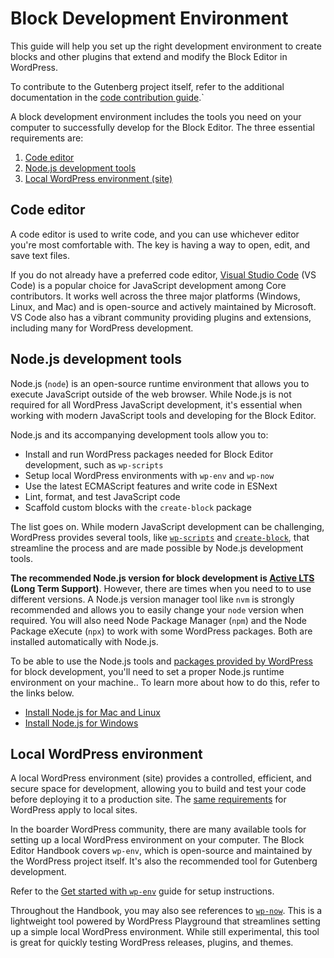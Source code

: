 # Block Development Environment

This guide will help you set up the right development environment to create blocks and other plugins that extend and modify the Block Editor in WordPress.

To contribute to the Gutenberg project itself, refer to the additional documentation in the [code contribution guide](/docs/contributors/code/getting-started-with-code-contribution.md).`

A block development environment includes the tools you need on your computer to successfully develop for the Block Editor. The three essential requirements are:

1.  [Code editor](#code-editor)
2.  [Node.js development tools](#node-js-development-tools)
3.  [Local WordPress environment (site)](#local-wordpress-environment)

## Code editor

A code editor is used to write code, and you can use whichever editor you're most comfortable with. The key is having a way to open, edit, and save text files.

If you do not already have a preferred code editor, [Visual Studio Code](https://code.visualstudio.com/) (VS Code) is a popular choice for JavaScript development among Core contributors. It works well across the three major platforms (Windows, Linux, and Mac) and is open-source and actively maintained by Microsoft. VS Code also has a vibrant community providing plugins and extensions, including many for WordPress development.

## Node.js development tools

Node.js (`node`) is an open-source runtime environment that allows you to execute JavaScript outside of the web browser. While Node.js is not required for all WordPress JavaScript development, it's essential when working with modern JavaScript tools and developing for the Block Editor.

Node.js and its accompanying development tools allow you to:

-   Install and run WordPress packages needed for Block Editor development, such as `wp-scripts`
-   Setup local WordPress environments with `wp-env` and `wp-now`
-   Use the latest ECMAScript features and write code in ESNext
-   Lint, format, and test JavaScript code
-   Scaffold custom blocks with the `create-block` package

The list goes on. While modern JavaScript development can be challenging, WordPress provides several tools, like [`wp-scripts`](https://developer.wordpress.org/block-editor/reference-guides/packages/packages-scripts/) and [`create-block`](https://developer.wordpress.org/block-editor/reference-guides/packages/packages-create-block/), that streamline the process and are made possible by Node.js development tools.

**The recommended Node.js version for block development is [Active LTS](https://nodejs.dev/en/about/releases/) (Long Term Support)**. However, there are times when you  need to to use different versions. A Node.js version manager tool like `nvm` is strongly recommended and allows you to easily change your `node` version when required. You will also need Node Package Manager (`npm`) and the Node Package eXecute (`npx`) to work with some WordPress packages. Both are installed automatically with Node.js.

To be able to use the Node.js tools and [packages provided by WordPress](https://github.com/WordPress/gutenberg/tree/trunk/packages) for block development, you'll need to set a proper Node.js runtime environment on your machine.. To learn more about how to do this, refer to the links below.

-   [Install Node.js for Mac and Linux](/docs/getting-started/devenv/nodejs-development-environment.md#node-js-installation-on-mac-and-linux-with-nvm)
-   [Install Node.js for Windows](/docs/getting-started/devenv/nodejs-development-environment.md#node-js-installation-on-windows-and-others)

## Local WordPress environment

A local WordPress environment (site) provides a controlled, efficient, and secure space for development, allowing you to build and test your code before deploying it to a production site. The [same requirements](https://en-gb.wordpress.org/about/requirements/) for WordPress apply to local sites.

In the boarder WordPress community, there are many available tools for setting up a local WordPress environment on your computer. The Block Editor Handbook covers `wp-env`, which is open-source and maintained by the WordPress project itself. It's also the recommended tool for Gutenberg development. 

Refer to the [Get started with `wp-env`](/docs/getting-started/devenv/get-started-with-wp-env.md) guide for setup instructions.

<div class="callout callout-info">
    Throughout the Handbook, you may also see references to <code><a href="https://github.com/WordPress/playground-tools/tree/trunk/packages/wp-now">wp-now</a></code>. This is a lightweight tool powered by <a hre="https://developer.wordpress.org/playground/">WordPress Playground</a> that streamlines setting up a simple local WordPress environment. While still experimental, this tool is great for quickly testing WordPress releases, plugins, and themes. 
</div>
